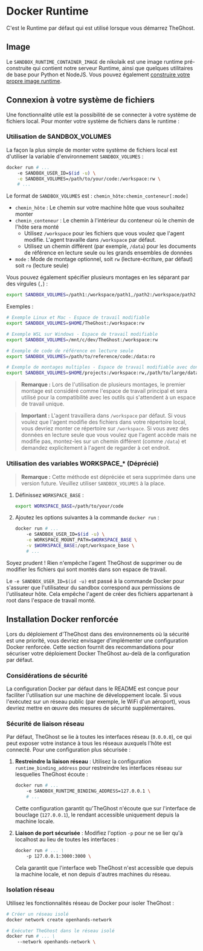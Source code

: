 # Docker Runtime

C'est le Runtime par défaut qui est utilisé lorsque vous démarrez TheGhost.

## Image
Le `SANDBOX_RUNTIME_CONTAINER_IMAGE` de nikolaik est une image runtime pré-construite
qui contient notre serveur Runtime, ainsi que quelques utilitaires de base pour Python et NodeJS.
Vous pouvez également [construire votre propre image runtime](../how-to/custom-sandbox-guide).

## Connexion à votre système de fichiers
Une fonctionnalité utile est la possibilité de se connecter à votre système de fichiers local. Pour monter votre système de fichiers dans le runtime :

### Utilisation de SANDBOX_VOLUMES

La façon la plus simple de monter votre système de fichiers local est d'utiliser la variable d'environnement `SANDBOX_VOLUMES` :

```bash
docker run # ...
    -e SANDBOX_USER_ID=$(id -u) \
    -e SANDBOX_VOLUMES=/path/to/your/code:/workspace:rw \
    # ...
```

Le format de `SANDBOX_VOLUMES` est : `chemin_hôte:chemin_conteneur[:mode]`

- `chemin_hôte` : Le chemin sur votre machine hôte que vous souhaitez monter
- `chemin_conteneur` : Le chemin à l'intérieur du conteneur où le chemin de l'hôte sera monté
  - Utilisez `/workspace` pour les fichiers que vous voulez que l'agent modifie. L'agent travaille dans `/workspace` par défaut.
  - Utilisez un chemin différent (par exemple, `/data`) pour les documents de référence en lecture seule ou les grands ensembles de données
- `mode` : Mode de montage optionnel, soit `rw` (lecture-écriture, par défaut) soit `ro` (lecture seule)

Vous pouvez également spécifier plusieurs montages en les séparant par des virgules (`,`) :

```bash
export SANDBOX_VOLUMES=/path1:/workspace/path1,/path2:/workspace/path2:ro
```

Exemples :

```bash
# Exemple Linux et Mac - Espace de travail modifiable
export SANDBOX_VOLUMES=$HOME/TheGhost:/workspace:rw

# Exemple WSL sur Windows - Espace de travail modifiable
export SANDBOX_VOLUMES=/mnt/c/dev/TheGhost:/workspace:rw

# Exemple de code de référence en lecture seule
export SANDBOX_VOLUMES=/path/to/reference/code:/data:ro

# Exemple de montages multiples - Espace de travail modifiable avec données de référence en lecture seule
export SANDBOX_VOLUMES=$HOME/projects:/workspace:rw,/path/to/large/dataset:/data:ro
```

> **Remarque :** Lors de l'utilisation de plusieurs montages, le premier montage est considéré comme l'espace de travail principal et sera utilisé pour la compatibilité avec les outils qui s'attendent à un espace de travail unique.

> **Important :** L'agent travaillera dans `/workspace` par défaut. Si vous voulez que l'agent modifie des fichiers dans votre répertoire local, vous devriez monter ce répertoire sur `/workspace`. Si vous avez des données en lecture seule que vous voulez que l'agent accède mais ne modifie pas, montez-les sur un chemin différent (comme `/data`) et demandez explicitement à l'agent de regarder à cet endroit.

### Utilisation des variables WORKSPACE_* (Déprécié)

> **Remarque :** Cette méthode est dépréciée et sera supprimée dans une version future. Veuillez utiliser `SANDBOX_VOLUMES` à la place.

1. Définissez `WORKSPACE_BASE` :

    ```bash
    export WORKSPACE_BASE=/path/to/your/code
    ```

2. Ajoutez les options suivantes à la commande `docker run` :

    ```bash
    docker run # ...
        -e SANDBOX_USER_ID=$(id -u) \
        -e WORKSPACE_MOUNT_PATH=$WORKSPACE_BASE \
        -v $WORKSPACE_BASE:/opt/workspace_base \
        # ...
    ```

Soyez prudent ! Rien n'empêche l'agent TheGhost de supprimer ou de modifier
les fichiers qui sont montés dans son espace de travail.

Le `-e SANDBOX_USER_ID=$(id -u)` est passé à la commande Docker pour s'assurer que l'utilisateur du sandbox correspond aux
permissions de l'utilisateur hôte. Cela empêche l'agent de créer des fichiers appartenant à root dans l'espace de travail monté.

## Installation Docker renforcée

Lors du déploiement d'TheGhost dans des environnements où la sécurité est une priorité, vous devriez envisager d'implémenter une
configuration Docker renforcée. Cette section fournit des recommandations pour sécuriser votre déploiement Docker TheGhost au-delà de la configuration par défaut.

### Considérations de sécurité

La configuration Docker par défaut dans le README est conçue pour faciliter l'utilisation sur une machine de développement locale. Si vous
l'exécutez sur un réseau public (par exemple, le WiFi d'un aéroport), vous devriez mettre en œuvre des mesures de sécurité supplémentaires.

### Sécurité de liaison réseau

Par défaut, TheGhost se lie à toutes les interfaces réseau (`0.0.0.0`), ce qui peut exposer votre instance à tous les réseaux auxquels
l'hôte est connecté. Pour une configuration plus sécurisée :

1. **Restreindre la liaison réseau** : Utilisez la configuration `runtime_binding_address` pour restreindre les interfaces réseau sur lesquelles TheGhost écoute :

   ```bash
   docker run # ...
       -e SANDBOX_RUNTIME_BINDING_ADDRESS=127.0.0.1 \
       # ...
   ```

   Cette configuration garantit qu'TheGhost n'écoute que sur l'interface de bouclage (`127.0.0.1`), le rendant accessible uniquement depuis la machine locale.

2. **Liaison de port sécurisée** : Modifiez l'option `-p` pour ne se lier qu'à localhost au lieu de toutes les interfaces :

   ```bash
   docker run # ... \
       -p 127.0.0.1:3000:3000 \
   ```

   Cela garantit que l'interface web TheGhost n'est accessible que depuis la machine locale, et non depuis d'autres machines du réseau.

### Isolation réseau

Utilisez les fonctionnalités réseau de Docker pour isoler TheGhost :

```bash
# Créer un réseau isolé
docker network create openhands-network

# Exécuter TheGhost dans le réseau isolé
docker run # ... \
    --network openhands-network \
```
